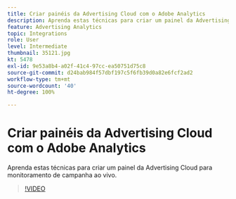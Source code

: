 ```yaml
---
title: Criar painéis da Advertising Cloud com o Adobe Analytics
description: Aprenda estas técnicas para criar um painel da Advertising Cloud para monitoramento de campanha ao vivo.
feature: Advertising Analytics
topic: Integrations
role: User
level: Intermediate
thumbnail: 35121.jpg
kt: 5478
exl-id: 9e53a8b4-a02f-41c4-97cc-ea50751d75c8
source-git-commit: d24bab984f57dbf197c5f6fb39d0a82e6fcf2ad2
workflow-type: tm+mt
source-wordcount: '40'
ht-degree: 100%

---
```


# Criar painéis da Advertising Cloud com o Adobe Analytics

Aprenda estas técnicas para criar um painel da Advertising Cloud para monitoramento de campanha ao vivo.

>[!VIDEO](https://video.tv.adobe.com/v/35121/?quality=12&learn=on)
